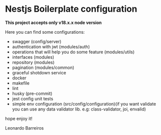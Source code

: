# Nestjs Boilerplate configuration

**This project accepts only v18.x.x node version**

Here you can find some configurations:

- swagger (config/server)
- authentication with jwt (modules/auth)
- operations that will help you do some feature (modules/utils)
- interfaces (modules)
- repository (modules)
- pagination (modules/common)
- graceful shotdown service
- docker
- makefile
- lint
- husky (pre-commit)
- jest config unit tests
- simple env configuration (src/config/configuration)(if you want validate you can use any data validator lib. e.g: class-validator, joi, envalid)


hope enjoy it!

Leonardo Barreiros